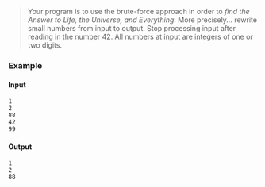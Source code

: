 > Your program is to use the brute-force approach in order to *find the Answer
> to Life, the Universe, and Everything*. More precisely... rewrite small
> numbers from input to output. Stop processing input after reading in the
> number 42. All numbers at input are integers of one or two digits.

### Example

#### Input
```
1
2
88
42
99
```

#### Output
```
1
2
88
```

